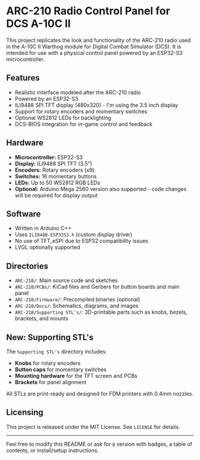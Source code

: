 # ARC-210 Radio Control Panel for DCS A-10C II

This project replicates the look and functionality of the ARC-210 radio used in the A-10C II Warthog module for Digital Combat Simulator (DCS). It is intended for use with a physical control panel powered by an ESP32-S3 microcontroller.

## Features

- Realistic interface modeled after the ARC-210 radio
- Powered by an ESP32-S3
- ILI9488 SPI TFT display (480x320) - I'm using the 3.5 inch display
- Support for rotary encoders and momentary switches
- Optional WS2812 LEDs for backlighting
- DCS-BIOS integration for in-game control and feedback

## Hardware

- **Microcontroller:** ESP32-S3
- **Display:** ILI9488 SPI TFT (3.5")
- **Encoders:** Rotary encoders (x9)
- **Switches:** 16 momentary buttons
- **LEDs:** Up to 50 WS2812 RGB LEDs
- **Optional:** Arduino Mega 2560 version also supported - code changes will be required for display output

## Software

- Written in Arduino C++
- Uses `ILI9488-ESP32S3.h` (custom display driver)
- No use of TFT_eSPI due to ESP32 compatibility issues
- LVGL optionally supported

## Directories

- `ARC-210/`: Main source code and sketches
- `ARC-210/PCBs/`: KiCad files and Gerbers for button boards and main panel
- `ARC-210/Firmware/`: Precompiled binaries (optional)
- `ARC-210/Docs/`: Schematics, diagrams, and images
- `ARC-210/Supporting STL's/`: 3D-printable parts such as knobs, bezels, brackets, and mounts

## New: Supporting STL's

The `Supporting STL's` directory includes:
- **Knobs** for rotary encoders
- **Button caps** for momentary switches
- **Mounting hardware** for the TFT screen and PCBs
- **Brackets** for panel alignment

All STLs are print-ready and designed for FDM printers with 0.4mm nozzles.

## Licensing

This project is released under the MIT License. See `LICENSE` for details.

---

Feel free to modify this README or ask for a version with badges, a table of contents, or install/setup instructions.
